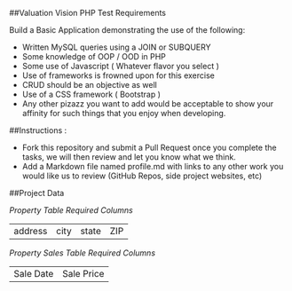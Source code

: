 ##Valuation Vision PHP Test Requirements

 Build a Basic Application demonstrating the use of the following: 
 
 - Written MySQL queries using a JOIN or SUBQUERY
 - Some knowledge of OOP / OOD in PHP  
 - Some use of Javascript ( Whatever flavor you select )
 - Use of frameworks is frowned upon for this exercise
 - CRUD should be an objective as well
 - Use of a CSS framework ( Bootstrap )
 - Any other pizazz you want to add would be acceptable to show your affinity for such things that you enjoy when developing.
	
##Instructions :
 
 - Fork this repository and submit a Pull Request once you complete the tasks, we will then review and let you know what we think.
 - Add a Markdown file named profile.md with links to any other work you would like us to review (GitHub Repos, side project websites, etc)
 
##Project Data

_Property Table Required Columns_

<table>
	<tr>
		<td>address</td>
		<td>city</td>
		<td>state</td>
		<td>ZIP</td>
	</tr>
</table>

_Property Sales Table Required Columns_

<table>
	<tr>
		<td>Sale Date</td>
		<td>Sale Price</td>
	</tr>
</table>